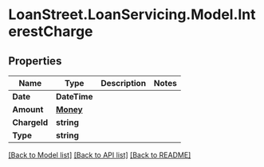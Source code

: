 # LoanStreet.LoanServicing.Model.InterestCharge
## Properties

Name | Type | Description | Notes
------------ | ------------- | ------------- | -------------
**Date** | **DateTime** |  | 
**Amount** | [**Money**](Money.md) |  | 
**ChargeId** | **string** |  | 
**Type** | **string** |  | 

[[Back to Model list]](../README.md#documentation-for-models) [[Back to API list]](../README.md#documentation-for-api-endpoints) [[Back to README]](../README.md)

